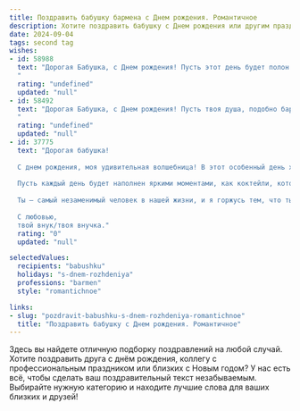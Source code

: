 ```yaml
---
title: Поздравить бабушку бармена c Днем рождения. Романтичное
description: Хотите поздравить бабушку c Днем рождения или другим праздником? Наш ИИ создаст незабываемое поздравление, а вы обязательно выделитесь среди других.  
date: 2024-09-04
tags: second tag
wishes:
- id: 58988
  text: "Дорогая Бабушка, с Днем рождения! Пусть этот день будет полон любви, радости и ярких моментов, как коктейли, которые ты так мастерски смешиваешь за барной стойкой. Твоя душа – это волшебный напиток, который наполняет всех вокруг теплом и добротой. Желаю тебе крепкого здоровья, чтобы ты еще долгие годы радовала нас своим присутствием и неповторимым шармом!
  "
  rating: "undefined"
  updated: "null"
- id: 58492
  text: "Дорогая Бабушка, с Днем рождения! Пусть твоя душа, подобно бархатному напитку, всегда будет полна тепла и радости, а твои руки, умеющие создавать чудеса за барной стойкой, никогда не устанут творить волшебство. Желаю тебе долгих лет жизни, наполненных любовью, счастьем и бодрящими напитками.
  "
  rating: "undefined"
  updated: "null"
- id: 37775
  text: "Дорогая бабушка!
  
  С днем рождения, моя удивительная волшебница! В этот особенный день хочу пожелать тебе океан счастья и море улыбок. Ты как истинный бармен, всегда умеешь смешивать самые лучшие ингредиенты жизни — радость, заботу и любовь.
  
  Пусть каждый день будет наполнен яркими моментами, как коктейли, которые ты создаешь, а твое сердце всегда остается полным тепла и гармонии. Спасибо тебе за все те искренние разговоры и поддержку, что ты даришь нам.
  
  Ты — самый незаменимый человек в нашей жизни, и я горжусь тем, что ты моя бабушка. Желаю здоровья, счастья и вдохновения в каждом дне!
  
  С любовью,
  твой внук/твоя внучка."
  rating: "0"
  updated: "null"

selectedValues:
  recipients: "babushku"
  holidays: "s-dnem-rozhdeniya"
  professions: "barmen"
  style: "romantichnoe"

links:
- slug: "pozdravit-babushku-s-dnem-rozhdeniya-romantichnoe"
  title: "Поздравить бабушку c Днем рождения. Романтичное"
---
```


Здесь вы найдете отличную подборку поздравлений на любой случай. 
Хотите поздравить друга с днём рождения, коллегу с профессиональным праздником или близких с Новым годом? У нас есть всё, чтобы сделать ваш поздравительный текст незабываемым. Выбирайте нужную категорию и находите лучшие слова для ваших близких и друзей!
